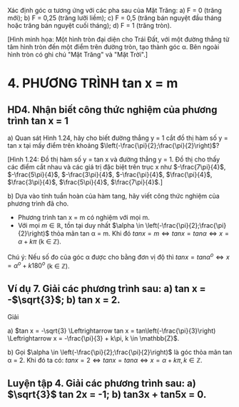 Xác định góc α tương ứng với các pha sau của Mặt Trăng:
a) F = 0 (trăng mới);
b) F = 0,25 (trăng lưỡi liềm);
c) F = 0,5 (trăng bán nguyệt đầu tháng hoặc trăng bán nguyệt cuối tháng);
d) F = 1 (trăng tròn).

[Hình minh họa: Một hình tròn đại diện cho Trái Đất, với một đường thẳng từ tâm hình tròn đến một điểm trên đường tròn, tạo thành góc α. Bên ngoài hình tròn có ghi chú "Mặt Trăng" và "Mặt Trời".]

# 4. PHƯƠNG TRÌNH tan x = m

## HD4. Nhận biết công thức nghiệm của phương trình tan x = 1

a) Quan sát Hình 1.24, hãy cho biết đường thẳng y = 1 cắt đồ thị hàm số y = tan x tại mấy điểm trên khoảng $\left(-\frac{\pi}{2};\frac{\pi}{2}\right)$?

[Hình 1.24: Đồ thị hàm số y = tan x và đường thẳng y = 1. Đồ thị cho thấy các điểm cắt nhau và các giá trị đặc biệt trên trục x như $-\frac{7\pi}{4}$, $-\frac{5\pi}{4}$, $-\frac{3\pi}{4}$, $-\frac{\pi}{4}$, $\frac{\pi}{4}$, $\frac{3\pi}{4}$, $\frac{5\pi}{4}$, $\frac{7\pi}{4}$.]

b) Dựa vào tính tuần hoàn của hàm tang, hãy viết công thức nghiệm của phương trình đã cho.

- Phương trình tan x = m có nghiệm với mọi m.
- Với mọi $m \in \mathbb{R}$, tồn tại duy nhất $\alpha \in \left(-\frac{\pi}{2};\frac{\pi}{2}\right)$ thỏa mãn tan α = m. Khi đó
  $tan x = m \Leftrightarrow tan x = tan \alpha \Leftrightarrow x = \alpha + k\pi$ (k ∈ ℤ).

Chú ý: Nếu số đo của góc α được cho bằng đơn vị độ thì
  $tan x = tan \alpha^o \Leftrightarrow x = \alpha^o + k180^o$ (k ∈ ℤ).

## Ví dụ 7. Giải các phương trình sau: a) tan x = -$\sqrt{3}$; b) tan x = 2.

Giải

a) $tan x = -\sqrt{3} \Leftrightarrow tan x = tan\left(-\frac{\pi}{3}\right) \Leftrightarrow x = -\frac{\pi}{3} + k\pi, k \in \mathbb{Z}$.

b) Gọi $\alpha \in \left(-\frac{\pi}{2};\frac{\pi}{2}\right)$ là góc thỏa mãn tan α = 2. Khi đó ta có:
   $tan x = 2 \Leftrightarrow tan x = tan \alpha \Leftrightarrow x = \alpha + k\pi, k \in \mathbb{Z}$.

## Luyện tập 4. Giải các phương trình sau: a) $\sqrt{3}$ tan 2x = -1; b) tan3x + tan5x = 0.